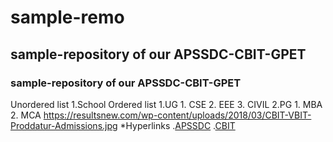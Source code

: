 # sample-remo
## sample-repository of our APSSDC-CBIT-GPET
### sample-repository of our APSSDC-CBIT-GPET
Unordered list 
   1.School
Ordered list
   1.UG
      1. CSE
      2. EEE
      3. CIVIL
   2.PG
      1. MBA
      2. MCA 
https://resultsnew.com/wp-content/uploads/2018/03/CBIT-VBIT-Proddatur-Admissions.jpg
*Hyperlinks
  .[APSSDC]()
  .[CBIT]()  
